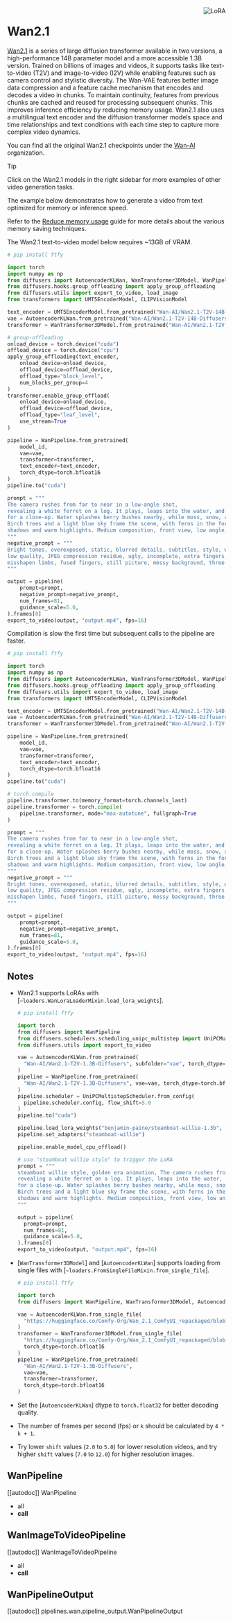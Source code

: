 <!-- Copyright 2024 The HuggingFace Team. All rights reserved.
#
# Licensed under the Apache License, Version 2.0 (the "License");
# you may not use this file except in compliance with the License.
# You may obtain a copy of the License at
#
#     http://www.apache.org/licenses/LICENSE-2.0
#
# Unless required by applicable law or agreed to in writing, software
# distributed under the License is distributed on an "AS IS" BASIS,
# WITHOUT WARRANTIES OR CONDITIONS OF ANY KIND, either express or implied.
# See the License for the specific language governing permissions and
# limitations under the License. -->

<div style="float: right;">
  <div class="flex flex-wrap space-x-1">
    <img alt="LoRA" src="https://img.shields.io/badge/LoRA-d8b4fe?style=flat"/>
  </div>
</div>

# Wan2.1

[Wan2.1](https://files.alicdn.com/tpsservice/5c9de1c74de03972b7aa657e5a54756b.pdf) is a series of large diffusion transformer available in two versions, a high-performance 14B parameter model and a more accessible 1.3B version. Trained on billions of images and videos, it supports tasks like text-to-video (T2V) and image-to-video (I2V) while enabling features such as camera control and stylistic diversity. The Wan-VAE features better image data compression and a feature cache mechanism that encodes and decodes a video in chunks. To maintain continuity, features from previous chunks are cached and reused for processing subsequent chunks. This improves inference efficiency by reducing memory usage. Wan2.1 also uses a multilingual text encoder and the diffusion transformer models space and time relationships and text conditions with each time step to capture more complex video dynamics.

You can find all the original Wan2.1 checkpoints under the [Wan-AI](https://huggingface.co/Wan-AI) organization.

> [!TIP]
> Click on the Wan2.1 models in the right sidebar for more examples of other video generation tasks.

The example below demonstrates how to generate a video from text optimized for memory or inference speed.

<hfoptions id="usage">
<hfoption id="memory">

Refer to the [Reduce memory usage](../../optimization/memory) guide for more details about the various memory saving techniques.

The Wan2.1 text-to-video model below requires ~13GB of VRAM.

```py
# pip install ftfy

import torch
import numpy as np
from diffusers import AutoencoderKLWan, WanTransformer3DModel, WanPipeline
from diffusers.hooks.group_offloading import apply_group_offloading
from diffusers.utils import export_to_video, load_image
from transformers import UMT5EncoderModel, CLIPVisionModel

text_encoder = UMT5EncoderModel.from_pretrained("Wan-AI/Wan2.1-T2V-14B-Diffusers", subfolder="text_encoder", torch_dtype=torch.bfloat16)
vae = AutoencoderKLWan.from_pretrained("Wan-AI/Wan2.1-T2V-14B-Diffusers", subfolder="vae", torch_dtype=torch.float32)
transformer = WanTransformer3DModel.from_pretrained("Wan-AI/Wan2.1-T2V-14B-Diffusers", subfolder="transformer", torch_dtype=torch.bfloat16)

# group-offloading
onload_device = torch.device("cuda")
offload_device = torch.device("cpu")
apply_group_offloading(text_encoder,
    onload_device=onload_device,
    offload_device=offload_device,
    offload_type="block_level",
    num_blocks_per_group=4
)
transformer.enable_group_offload(
    onload_device=onload_device,
    offload_device=offload_device,
    offload_type="leaf_level",
    use_stream=True
)

pipeline = WanPipeline.from_pretrained(
    model_id,
    vae=vae,
    transformer=transformer,
    text_encoder=text_encoder,
    torch_dtype=torch.bfloat16
)
pipeline.to("cuda")

prompt = """
The camera rushes from far to near in a low-angle shot, 
revealing a white ferret on a log. It plays, leaps into the water, and emerges, as the camera zooms in 
for a close-up. Water splashes berry bushes nearby, while moss, snow, and leaves blanket the ground. 
Birch trees and a light blue sky frame the scene, with ferns in the foreground. Side lighting casts dynamic 
shadows and warm highlights. Medium composition, front view, low angle, with depth of field.
"""
negative_prompt = """
Bright tones, overexposed, static, blurred details, subtitles, style, works, paintings, images, static, overall gray, worst quality, 
low quality, JPEG compression residue, ugly, incomplete, extra fingers, poorly drawn hands, poorly drawn faces, deformed, disfigured, 
misshapen limbs, fused fingers, still picture, messy background, three legs, many people in the background, walking backwards
"""

output = pipeline(
    prompt=prompt,
    negative_prompt=negative_prompt,
    num_frames=81,
    guidance_scale=5.0,
).frames[0]
export_to_video(output, "output.mp4", fps=16)
```

</hfoption>
<hfoption id="inference speed">

Compilation is slow the first time but subsequent calls to the pipeline are faster.

```py
# pip install ftfy

import torch
import numpy as np
from diffusers import AutoencoderKLWan, WanTransformer3DModel, WanPipeline
from diffusers.hooks.group_offloading import apply_group_offloading
from diffusers.utils import export_to_video, load_image
from transformers import UMT5EncoderModel, CLIPVisionModel

text_encoder = UMT5EncoderModel.from_pretrained("Wan-AI/Wan2.1-T2V-14B-Diffusers", subfolder="text_encoder", torch_dtype=torch.bfloat16)
vae = AutoencoderKLWan.from_pretrained("Wan-AI/Wan2.1-T2V-14B-Diffusers", subfolder="vae", torch_dtype=torch.float32)
transformer = WanTransformer3DModel.from_pretrained("Wan-AI/Wan2.1-T2V-14B-Diffusers", subfolder="transformer", torch_dtype=torch.bfloat16)

pipeline = WanPipeline.from_pretrained(
    model_id,
    vae=vae,
    transformer=transformer,
    text_encoder=text_encoder,
    torch_dtype=torch.bfloat16
)
pipeline.to("cuda")

# torch.compile
pipeline.transformer.to(memory_format=torch.channels_last)
pipeline.transformer = torch.compile(
    pipeline.transformer, mode="max-autotune", fullgraph=True
)

prompt = """
The camera rushes from far to near in a low-angle shot, 
revealing a white ferret on a log. It plays, leaps into the water, and emerges, as the camera zooms in 
for a close-up. Water splashes berry bushes nearby, while moss, snow, and leaves blanket the ground. 
Birch trees and a light blue sky frame the scene, with ferns in the foreground. Side lighting casts dynamic 
shadows and warm highlights. Medium composition, front view, low angle, with depth of field.
"""
negative_prompt = """
Bright tones, overexposed, static, blurred details, subtitles, style, works, paintings, images, static, overall gray, worst quality, 
low quality, JPEG compression residue, ugly, incomplete, extra fingers, poorly drawn hands, poorly drawn faces, deformed, disfigured, 
misshapen limbs, fused fingers, still picture, messy background, three legs, many people in the background, walking backwards
"""

output = pipeline(
    prompt=prompt,
    negative_prompt=negative_prompt,
    num_frames=81,
    guidance_scale=5.0,
).frames[0]
export_to_video(output, "output.mp4", fps=16)
```

</hfoption>
</hfoptions>

## Notes

- Wan2.1 supports LoRAs with [`~loaders.WanLoraLoaderMixin.load_lora_weights`].

  ```py
  # pip install ftfy

  import torch
  from diffusers import WanPipeline
  from diffusers.schedulers.scheduling_unipc_multistep import UniPCMultistepScheduler
  from diffusers.utils import export_to_video

  vae = AutoencoderKLWan.from_pretrained(
    "Wan-AI/Wan2.1-T2V-1.3B-Diffusers", subfolder="vae", torch_dtype=torch.float32
  )
  pipeline = WanPipeline.from_pretrained(
    "Wan-AI/Wan2.1-T2V-1.3B-Diffusers", vae=vae, torch_dtype=torch.bfloat16
  )
  pipeline.scheduler = UniPCMultistepScheduler.from_config(
    pipeline.scheduler.config, flow_shift=5.0
  )
  pipeline.to("cuda")

  pipeline.load_lora_weights("benjamin-paine/steamboat-willie-1.3b", adapter_name="steamboat-willie")
  pipeline.set_adapters("steamboat-willie")

  pipeline.enable_model_cpu_offload()

  # use "steamboat willie style" to trigger the LoRA
  prompt = """
  steamboat willie style, golden era animation, The camera rushes from far to near in a low-angle shot, 
  revealing a white ferret on a log. It plays, leaps into the water, and emerges, as the camera zooms in 
  for a close-up. Water splashes berry bushes nearby, while moss, snow, and leaves blanket the ground. 
  Birch trees and a light blue sky frame the scene, with ferns in the foreground. Side lighting casts dynamic 
  shadows and warm highlights. Medium composition, front view, low angle, with depth of field.
  """

  output = pipeline(
    prompt=prompt,
    num_frames=81,
    guidance_scale=5.0,
  ).frames[0]
  export_to_video(output, "output.mp4", fps=16)
  ```

- [`WanTransformer3DModel`] and [`AutoencoderKLWan`] supports loading from single files with [`~loaders.FromSingleFileMixin.from_single_file`].

  ```py
  # pip install ftfy

  import torch
  from diffusers import WanPipeline, WanTransformer3DModel, AutoencoderKLWan

  vae = AutoencoderKLWan.from_single_file(
    "https://huggingface.co/Comfy-Org/Wan_2.1_ComfyUI_repackaged/blob/main/split_files/vae/wan_2.1_vae.safetensors"
  )
  transformer = WanTransformer3DModel.from_single_file(
    "https://huggingface.co/Comfy-Org/Wan_2.1_ComfyUI_repackaged/blob/main/split_files/diffusion_models/wan2.1_t2v_1.3B_bf16.safetensors",
    torch_dtype=torch.bfloat16
  )
  pipeline = WanPipeline.from_pretrained(
    "Wan-AI/Wan2.1-T2V-1.3B-Diffusers",
    vae=vae,
    transformer=transformer,
    torch_dtype=torch.bfloat16
  )
  ```

- Set the [`AutoencoderKLWan`] dtype to `torch.float32` for better decoding quality.

- The number of frames per second (fps) or `k` should be calculated by `4 * k + 1`.

- Try lower `shift` values (`2.0` to `5.0`) for lower resolution videos, and try higher `shift` values (`7.0` to `12.0`) for higher resolution images.

## WanPipeline

[[autodoc]] WanPipeline
  - all
  - __call__

## WanImageToVideoPipeline

[[autodoc]] WanImageToVideoPipeline
  - all
  - __call__

## WanPipelineOutput

[[autodoc]] pipelines.wan.pipeline_output.WanPipelineOutput